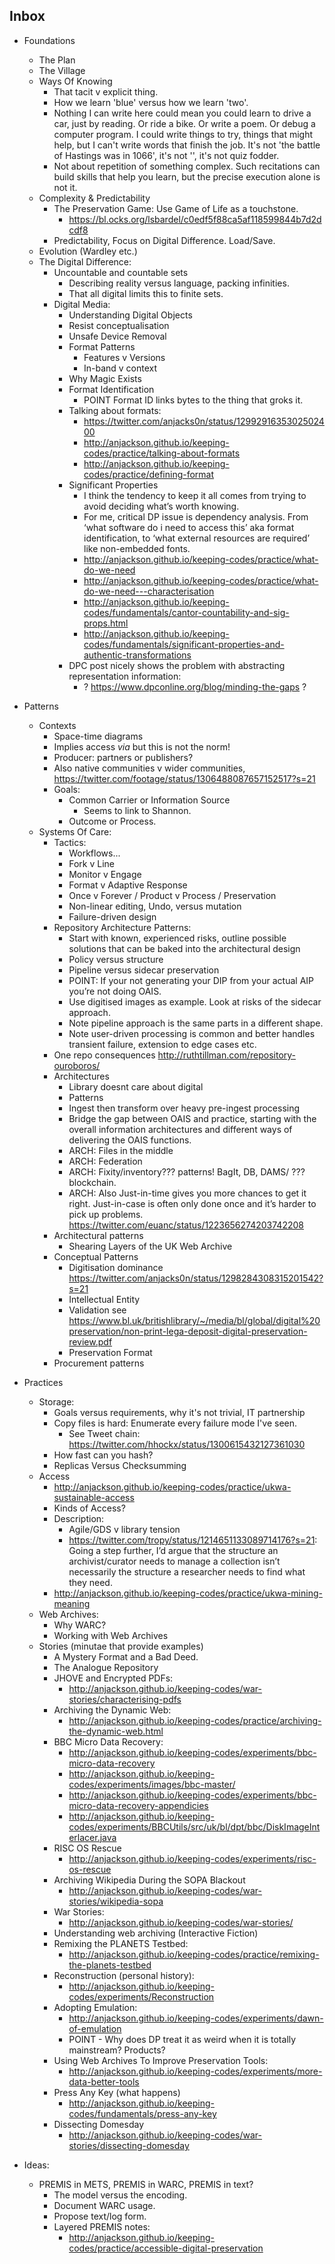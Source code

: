 Inbox
-----

- Foundations
  - The Plan
  - The Village
  - Ways Of Knowing
    - That tacit v explicit thing.
    - How we learn 'blue' versus how we learn 'two'.
    - Nothing I can write here could mean you could learn to drive a car, just by reading. Or ride a bike. Or write a poem. Or debug a computer program. I could write things to try, things that might help, but I can't write words that finish the job. It's not 'the battle of Hastings was in 1066', it's not '', it's not quiz fodder.
    - Not about repetition of something complex. Such recitations can build skills that help you learn, but the precise execution alone is not it.
  - Complexity & Predictability
    - The Preservation Game: Use Game of Life as a touchstone.
      - https://bl.ocks.org/lsbardel/c0edf5f88ca5af118599844b7d2dcdf8
    - Predictability, Focus on Digital Difference. Load/Save.
  - Evolution (Wardley etc.)
  - The Digital Difference:
    - Uncountable and countable sets
      - Describing reality versus language, packing infinities. 
      - That all digital limits this to finite sets.
    - Digital Media:
      - Understanding Digital Objects
      - Resist conceptualisation
      - Unsafe Device Removal
      - Format Patterns
        - Features v Versions
        - In-band v context
      - Why Magic Exists
      - Format Identification
        - POINT Format ID links bytes to the thing that groks it.
      - Talking about formats:
        - https://twitter.com/anjacks0n/status/1299291635302502400
        - http://anjackson.github.io/keeping-codes/practice/talking-about-formats
        - http://anjackson.github.io/keeping-codes/practice/defining-format
      - Significant Properties
        - I think the tendency to keep it all comes from trying to avoid deciding what’s worth knowing. 
        - For me, critical DP issue is dependency analysis. From ‘what software do i need to access this’ aka format identification, to ‘what external resources are required’ like non-embedded fonts.
        - http://anjackson.github.io/keeping-codes/practice/what-do-we-need
        - http://anjackson.github.io/keeping-codes/practice/what-do-we-need---characterisation
        - http://anjackson.github.io/keeping-codes/fundamentals/cantor-countability-and-sig-props.html
        - http://anjackson.github.io/keeping-codes/fundamentals/significant-properties-and-authentic-transformations
      - DPC post nicely shows the problem with abstracting representation information:
        - ? https://www.dpconline.org/blog/minding-the-gaps ?
  
- Patterns
  - Contexts
    - Space-time diagrams
    - Implies access _via_ but this is not the norm!
    - Producer: partners or publishers?
    - Also native communities v wider communities, https://twitter.com/footage/status/1306488087657152517?s=21
    - Goals: 
      - Common Carrier or Information Source
        - Seems to link to Shannon.
      - Outcome or Process.
  - Systems Of Care:
    - Tactics:
      - Workflows...
      - Fork v Line
      - Monitor v Engage
      - Format v Adaptive Response
      - Once v Forever / Product v Process / Preservation
      - Non-linear editing, Undo, versus mutation
      - Failure-driven design
    - Repository Architecture Patterns:
      - Start with known, experienced risks, outline possible solutions that can be baked into the architectural design 
      - Policy versus structure
      - Pipeline versus sidecar preservation
      - POINT: If your not generating your DIP from your actual AIP you’re not doing OAIS.
      - Use digitised images as example. Look at risks of the sidecar approach. 
      - Note pipeline approach is the same parts in a different shape.
      - Note user-driven processing is common and better handles transient failure, extension to edge cases etc.
    - One repo consequences http://ruthtillman.com/repository-ouroboros/
    - Architectures
      - Library doesnt care about digital
      - Patterns
      - Ingest then transform over heavy pre-ingest processing
      - Bridge the gap between OAIS and practice, starting with the overall information architectures and different ways of delivering the OAIS functions.
      - ARCH: Files in the middle 
      - ARCH: Federation
      - ARCH: Fixity/inventory??? patterns! BagIt, DB, DAMS/ ??? blockchain.
      - ARCH: Also Just-in-time gives you more chances to get it right. Just-in-case is often only done once and it’s harder to pick up problems. https://twitter.com/euanc/status/1223656274203742208
    - Architectural patterns
      - Shearing Layers of the UK Web Archive
    - Conceptual Patterns
      - Digitisation dominance https://twitter.com/anjacks0n/status/1298284308315201542?s=21
      - Intellectual Entity 
      - Validation see https://www.bl.uk/britishlibrary/~/media/bl/global/digital%20preservation/non-print-lega-deposit-digital-preservation-review.pdf
      - Preservation Format
    - Procurement patterns
- Practices
  - Storage:
    - Goals versus requirements, why it's not trivial, IT partnership
    - Copy files is hard: Enumerate every failure mode I've seen.
      - See Tweet chain: https://twitter.com/hhockx/status/1300615432127361030
    - How fast can you hash?
    - Replicas Versus Checksumming
  - Access
    - http://anjackson.github.io/keeping-codes/practice/ukwa-sustainable-access
    - Kinds of Access?
    - Description:
      - Agile/GDS v library tension 
      - https://twitter.com/tropy/status/1214651133089714176?s=21: ‪Going a step further, I’d argue that the structure an archivist/curator needs to manage a collection isn’t necessarily the structure a researcher needs to find what they need.‬
    - http://anjackson.github.io/keeping-codes/practice/ukwa-mining-meaning
  - Web Archives:
    - Why WARC?
    - Working with Web Archives
  - Stories (minutae that provide examples)
    - A Mystery Format and a Bad Deed.
    - The Analogue Repository
    - JHOVE and Encrypted PDFs:
      - http://anjackson.github.io/keeping-codes/war-stories/characterising-pdfs
    - Archiving the Dynamic Web:
      - http://anjackson.github.io/keeping-codes/practice/archiving-the-dynamic-web.html
    - BBC Micro Data Recovery:
      - http://anjackson.github.io/keeping-codes/experiments/bbc-micro-data-recovery
      - http://anjackson.github.io/keeping-codes/experiments/images/bbc-master/
      - http://anjackson.github.io/keeping-codes/experiments/bbc-micro-data-recovery-appendicies
      - http://anjackson.github.io/keeping-codes/experiments/BBCUtils/src/uk/bl/dpt/bbc/DiskImageInterlacer.java
    - RISC OS Rescue
      - http://anjackson.github.io/keeping-codes/experiments/risc-os-rescue
    - Archiving Wikipedia During the SOPA Blackout
      - http://anjackson.github.io/keeping-codes/war-stories/wikipedia-sopa
    - War Stories:
      - http://anjackson.github.io/keeping-codes/war-stories/
    - Understanding web archiving (Interactive Fiction)
    - Remixing the PLANETS Testbed:
      - http://anjackson.github.io/keeping-codes/practice/remixing-the-planets-testbed
    - Reconstruction (personal history):
      - http://anjackson.github.io/keeping-codes/experiments/Reconstruction
    - Adopting Emulation:
      - http://anjackson.github.io/keeping-codes/experiments/dawn-of-emulation
      - POINT - Why does DP treat it as weird when it is totally mainstream? Products?
    - Using Web Archives To Improve Preservation Tools:
      - http://anjackson.github.io/keeping-codes/experiments/more-data-better-tools
    - Press Any Key (what happens)
      - http://anjackson.github.io/keeping-codes/fundamentals/press-any-key
    - Dissecting Domesday
      - http://anjackson.github.io/keeping-codes/war-stories/dissecting-domesday

- Ideas:
  - PREMIS in METS, PREMIS in WARC, PREMIS in text?
    - The model versus the encoding.
    - Document WARC usage.
    - Propose text/log form.
    - Layered PREMIS notes:
      - http://anjackson.github.io/keeping-codes/practice/accessible-digital-preservation




